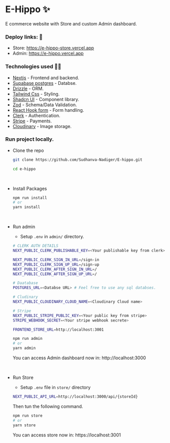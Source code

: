 # E-Hippo ✨
E commerce website with Store and custom Admin dashboard.

### Deploy links: 🎡
- Store: https://e-hippo-store.vercel.app
- Admin: https://e-hippo.vercel.app

### Technologies used 👨‍💻
- [Nextjs](https://nextjs.org) - Frontend and backend.
- [Supabase postgres](https://supabse.com) - Databse.
- [Drizzle](https://orm.drizzle.team/) - ORM.
- [Tailwind Css](https://tailwindcss.com) - Styling.
- [Shadcn UI](https://ui.shadcn.com) - Component library.
- [Zod](https://zod.dev) - Schema/Data Validation.
- [React Hook form](https://react-hook-form.com/) - Form handling.
- [Clerk](https://clerk.com) - Authentication.
- [Stripe](https://stripe.com) - Payments.
- [Cloudinary](https://cloudinary.com) - Image storage.

### Run project locally.
- Clone the repo
    ```bash
    git clone https://github.com/Sudhanva-Nadiger/E-hippo.git
    ```
    ```bash
    cd e-hippo
    ```
<br />

- Install Packages
    ```bash
    npm run install
    # or
    yarn install
    ```
<br />

- Run admin
    - Setup `.env` in `admin/` directory.
    ```bash
    # CLERK AUTH DETAILS
    NEXT_PUBLIC_CLERK_PUBLISHABLE_KEY=<Your publishable key from clerk>

    NEXT_PUBLIC_CLERK_SIGN_IN_URL=/sign-in
    NEXT_PUBLIC_CLERK_SIGN_UP_URL=/sign-up
    NEXT_PUBLIC_CLERK_AFTER_SIGN_IN_URL=/
    NEXT_PUBLIC_CLERK_AFTER_SIGN_UP_URL=/

    # Daatabase 
    POSTGRES_URL=<Databse URL> # Feel free to use any sql databses.

    # Cludinary
    NEXT_PUBLIC_CLOUDINARY_CLOUD_NAME=<Cloudinary Cloud name>

    # Stripe
    NEXT_PUBLIC_STRIPE_PUBLIC_KEY=<Your public key from stripe>
    STRIPE_WEBHOOK_SECRET=<Your stripe webhook secrete>

    FRONTEND_STORE_URL=http://localhost:3001
    ```
    ```bash
    npm run admin
    # or
    yarn admin
    ```

    You can access Admin dashboard now in: http://localhost:3000
<br />

- Run Store
    - Setup `.env` file in `store/` directory
    ```bash
    NEXT_PUBLIC_API_URL=http://localhost:3000/api/{storeId}
    ```
    Then tun the following command.
    ```bash
    npm run store
    # or
    yarn store
    ```

    You can access store now in: https://localhost:3001

